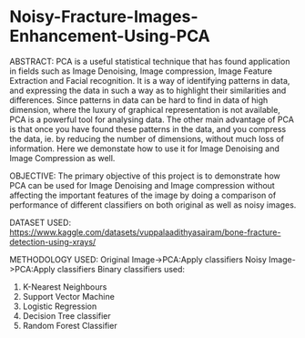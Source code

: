 # Noisy-Fracture-Images-Enhancement-Using-PCA
ABSTRACT:
PCA is a useful statistical technique that has found application in fields such as Image Denoising, Image compression, Image Feature Extraction and Facial recognition. It is a way of identifying patterns in data, and expressing the data in such a way as to highlight their similarities and differences. Since patterns in data can be hard to find in data of high dimension, where the luxury of graphical representation is not available, PCA is a powerful tool for analysing data. The other main advantage of PCA is that once you have found these patterns in the data, and you compress the data, ie. by reducing the number of dimensions, without much loss of information. 
Here we demonstate how to use it for Image Denoising and Image Compression as well.

OBJECTIVE:
The primary objective of this project is to demonstrate how PCA can be used for Image Denoising and Image compression without affecting the important features of the image by doing a comparison of performance of different classifiers on both original as well as noisy images.

DATASET USED:
https://www.kaggle.com/datasets/vuppalaadithyasairam/bone-fracture-detection-using-xrays/

METHODOLOGY USED:
Original Image->PCA:Apply classifiers
Noisy Image->PCA:Apply classifiers
Binary classifiers used:
1.	K-Nearest Neighbours
2.	Support Vector Machine
3.	Logistic Regression
4.	Decision Tree classifier
5.	Random Forest Classifier
